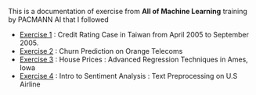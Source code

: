 This is a documentation of exercise from **All of Machine Learning** training by PACMANN AI that I followed

 * [Exercise 1](https://github.com/ekosaputro09/Data-Science-Project/blob/master/All%20of%20Machine%20Learning/Exercise1%20-%20ML%20-%20Advanced%20-%20Eko_Saputro.ipynb) : Credit Rating Case in Taiwan from April 2005 to September 2005.
 * [Exercise 2](https://github.com/ekosaputro09/Data-Science-Project/blob/master/All%20of%20Machine%20Learning/Exercise2%20-%20ML%20-%20Advanced%20-%20Eko_Saputro.ipynb) : Churn Prediction on Orange Telecoms
 * [Exercise 3](https://github.com/ekosaputro09/Data-Science-Project/blob/master/All%20of%20Machine%20Learning/Exercise3%20-%20ML%20-%20Advanced%20-%20Eko_Saputro.ipynb) : House Prices : Advanced Regression Techniques in Ames, Iowa
 * [Exercise 4](https://github.com/ekosaputro09/Data-Science-Project/blob/master/All%20of%20Machine%20Learning/Exercise4%20-%20ML%20-%20Advanced%20-%20Eko_Saputro.ipynb) : Intro to Sentiment Analysis : Text Preprocessing on U.S Airline
